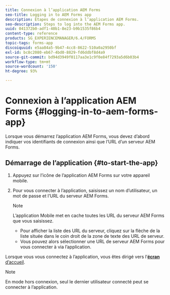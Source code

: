 ```yaml
---
title: Connexion à l’application AEM Forms
seo-title: Logging in to AEM Forms app
description: Étapes de connexion à l’application AEM Forms.
seo-description: Steps to log into the AEM Forms app.
uuid: 041372b0-adf1-40b1-8e23-b9b1535f86b4
content-type: reference
products: SG_EXPERIENCEMANAGER/6.4/FORMS
topic-tags: forms-app
discoiquuid: e5aa84a5-9b47-4cc8-8622-510a0a2950bf
exl-id: bc8c2080-eb67-4bd0-8829-fd6ddbf8d4a9
source-git-commit: bd94d3949f0117aa3e1c9f0e84f7293a5d6b03b4
workflow-type: tm+mt
source-wordcount: '150'
ht-degree: 93%

---
```


# Connexion à l’application AEM Forms {#logging-in-to-aem-forms-app}

Lorsque vous démarrez l’application AEM Forms, vous devez d’abord indiquer vos identifiants de connexion ainsi que l’URL d’un serveur AEM Forms.

## Démarrage de l’application {#to-start-the-app}

1. Appuyez sur l’icône de l’application AEM Forms sur votre appareil mobile.
1. Pour vous connecter à l’application, saisissez un nom d’utilisateur, un mot de passe et l’URL du serveur AEM Forms.

   >[!NOTE]
   >
   >L’application Mobile met en cache toutes les URL du serveur AEM Forms que vous saisissez.
   >
   >* Pour afficher la liste des URL du serveur, cliquez sur la flèche de la liste située dans le coin droit de la zone de texte des URL de serveur.
   >* Vous pouvez alors sélectionner une URL de serveur AEM Forms pour vous connecter à via l’application.


Lorsque vous vous connectez à l’application, vous êtes dirigé vers l’[**écran** d’accueil](/help/forms/using/home-screen.md).

>[!NOTE]
>
>En mode hors connexion, seul le dernier utilisateur connecté peut se connecter à l’application.
